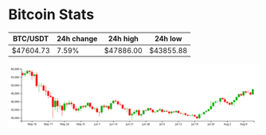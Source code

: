 # Bitcoin Stats

BTC/USDT|24h change|24h high|24h low|
|---|---|---|---|
|$47604.73|7.59%|$47886.00|$43855.88|

<img src="./chart.svg">
